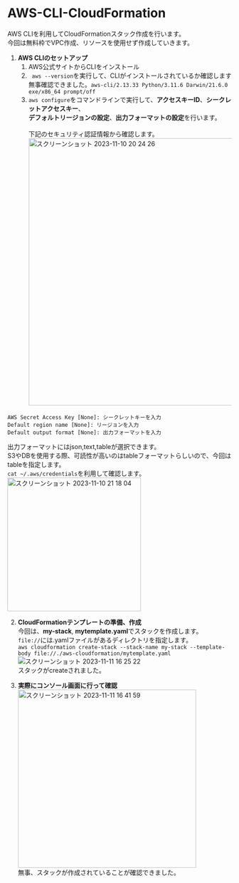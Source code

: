# AWS-CLI-CloudFormation
AWS CLIを利用してCloudFormationスタック作成を行います。<br>
今回は無料枠でVPC作成、リソースを使用せず作成していきます。

1. **AWS CLIのセットアップ**
   1. AWS公式サイトからCLIをインストール
   1. `` aws --version``を実行して、CLIがインストールされているか確認します<br>
無事確認できました。``aws-cli/2.13.33 Python/3.11.6 Darwin/21.6.0 exe/x86_64 prompt/off``
   1. `aws configure`をコマンドラインで実行して、**アクセスキーID**、**シークレットアクセスキー**、<br>**デフォルトリージョンの設定**、**出力フォーマットの設定**を行います。<br>
   <br>下記のセキュリティ認証情報から確認します。<br>
   <img width="600" alt="スクリーンショット 2023-11-10 20 24 26" src="https://github.com/Kana-Karin/AWS-CLI-CloudFormation/assets/84316229/18dc7c78-bf11-40d0-8919-4b7fc3c4064d"> <br>
   
``` AWS Access Key ID [None]: アクセスキーIDを入力
AWS Secret Access Key [None]: シークレットキーを入力
Default region name [None]: リージョンを入力
Default output format [None]: 出力フォーマットを入力
```
出力フォーマットにはjson,text,tableが選択できます。<br>S3やDBを使用する際、可読性が高いのはtableフォーマットらしいので、今回はtableを指定します。<br>
``cat ~/.aws/credentials``を利用して確認します。<br>
<img width="300" alt="スクリーンショット 2023-11-10 21 18 04" src="https://github.com/Kana-Karin/AWS-CLI-CloudFormation/assets/84316229/5106d922-9ada-44e2-91b0-df02b221d268">

2. **CloudFormationテンプレートの準備、作成**<br>
   今回は、**my-stack**, **mytemplate.yaml**でスタックを作成します。<br>
   ``file://``には.yamlファイルがあるディレクトリを指定します。<br>
   ``aws cloudformation create-stack --stack-name my-stack --template-body file://./aws-cloudformation/mytemplate.yaml``<br>
<img width="４34" alt="スクリーンショット 2023-11-11 16 25 22" src="https://github.com/Kana-Karin/AWS-CLI-CloudFormation/assets/84316229/e107e16b-4611-4767-a2f5-0b217648636c"><br>
スタックがcreateされました。

4. **実際にコンソール画面に行って確認**<br>
   <img width="400" alt="スクリーンショット 2023-11-11 16 41 59" src="https://github.com/Kana-Karin/AWS-CLI-CloudFormation/assets/84316229/7cfee2b9-23ae-4158-a08d-1079224204e7"><br>
   無事、スタックが作成されていることが確認できました。


